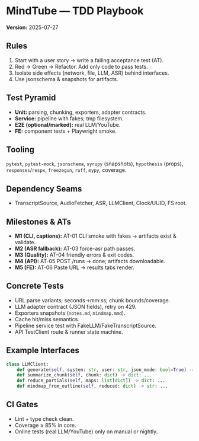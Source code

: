 # MindTube — TDD Playbook
**Version:** 2025-07-27

## Rules
1. Start with a user story → write a failing acceptance test (AT).
2. Red → Green → Refactor. Add only code to pass tests.
3. Isolate side effects (network, file, LLM, ASR) behind interfaces.
4. Use jsonschema & snapshots for artifacts.

## Test Pyramid
- **Unit:** parsing, chunking, exporters, adapter contracts.
- **Service:** pipeline with fakes; tmp filesystem.
- **E2E (optional/marked):** real LLM/YouTube.
- **FE:** component tests + Playwright smoke.

## Tooling
`pytest`, `pytest-mock`, `jsonschema`, `syrupy` (snapshots), `hypothesis` (props), `responses`/`respx`, `freezegun`, `ruff`, `mypy`, coverage.

## Dependency Seams
- TranscriptSource, AudioFetcher, ASR, LLMClient, Clock/UUID, FS root.

## Milestones & ATs
- **M1 (CLI, captions):** AT-01 CLI smoke with fakes → artifacts exist & validate.
- **M2 (ASR fallback):** AT-03 force-asr path passes.
- **M3 (Quality):** AT-04 friendly errors & exit codes.
- **M4 (API):** AT-05 POST /runs → done; artifacts downloadable.
- **M5 (FE):** AT-06 Paste URL → results tabs render.

## Concrete Tests
- URL parse variants; seconds→mm:ss; chunk bounds/coverage.
- LLM adapter contract (JSON fields), retry on 429.
- Exporters snapshots (`notes.md`, `mindmap.mmd`).
- Cache hit/miss semantics.
- Pipeline service test with FakeLLM/FakeTranscriptSource.
- API TestClient route & runner state machine.

## Example Interfaces
```python
class LLMClient:
    def generate(self, system: str, user: str, json_mode: bool=True) -> dict: ...
    def summarize_chunk(self, chunk: dict) -> dict: ...
    def reduce_partials(self, maps: list[dict]) -> dict: ...
    def mindmap_from_outline(self, reduced: dict) -> str: ...
```

## CI Gates
- Lint + type check clean.
- Coverage ≥ 85% in core.
- Online tests (real LLM/YouTube) only on manual or nightly.
